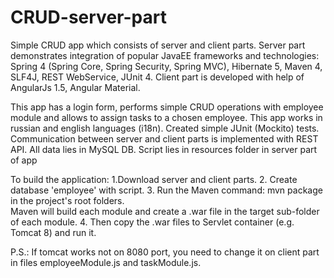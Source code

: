 # CRUD-server-part

Simple CRUD app which consists of server and client parts.
Server part demonstrates integration of popular JavaEE frameworks and technologies: Spring 4 (Spring Core, Spring Security, 
Spring MVC), Hibernate 5, Maven 4, SLF4J, REST WebService, JUnit 4.
Client part is developed with help of AngularJs 1.5, Angular Material.

This app has a login form, performs simple CRUD operations with employee module and allows to assign tasks to a chosen employee. This app works in russian and english languages (i18n). Created simple JUnit (Mockito) tests.
Communication between server and client parts is implemented with REST API.
All data lies in MySQL DB. Script lies in resources folder in server part of app 

To build the application:
1.Download server and client parts.
2. Create database 'employee' with script.
3. Run the Maven command: mvn package in the project's root folders.  
Maven will build each module and create a .war file in the target sub-folder of each module.
4. Then copy the .war files to Servlet container (e.g. Tomcat 8) and run it.

P.S.: If tomcat works not on 8080 port, you need to change it on client part in  files employeeModule.js and taskModule.js.
